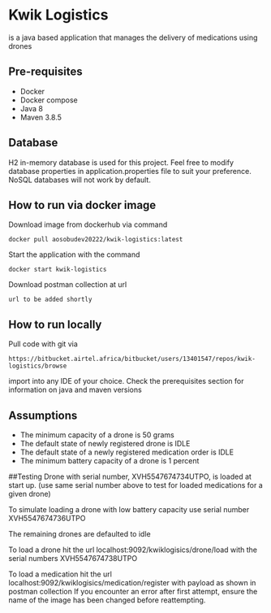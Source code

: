 # Kwik Logistics
is a java based application that manages the delivery of medications using drones

## Pre-requisites
- Docker
- Docker compose
- Java 8
- Maven 3.8.5

## Database
H2 in-memory database is used for this project.
Feel free to modify database properties in application.properties file
to suit your preference.
NoSQL databases will not work by default.

## How to run via docker image
Download image from dockerhub via command

    docker pull aosobudev20222/kwik-logistics:latest

Start the application with the command

    docker start kwik-logistics

Download postman collection at url

    url to be added shortly


## How to run locally
Pull code with git via 

    https://bitbucket.airtel.africa/bitbucket/users/13401547/repos/kwik-logistics/browse

import into any IDE of your choice.
Check the prerequisites section for information on java and maven versions


## Assumptions
- The minimum capacity of a drone is 50 grams
- The default state of newly registered drone is IDLE
- The default state of a newly registered medication order is IDLE
- The minimum battery capacity of a drone is 1 percent

##Testing
 Drone with serial number, XVH5547674734UTPO, is loaded at start up.
 (use same serial number above to test for loaded medications for a given drone)

To simulate loading a drone with low battery capacity use serial number XVH5547674736UTPO

The remaining drones are defaulted to idle

To load a drone hit the url localhost:9092/kwiklogisics/drone/load with the 
serial numbers XVH5547674738UTPO

To load a medication hit the url localhost:9092/kwiklogisics/medication/register with payload as shown in postman collection
If you encounter an error after first attempt, ensure the name of the image has been changed before reattempting.



 